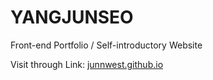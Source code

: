 # YANGJUNSEO
Front-end Portfolio / Self-introductory Website

Visit through Link: [junnwest.github.io](https://junnwest.github.io/)
